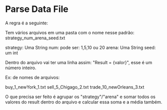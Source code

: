 # Parse Data File

A regra é a seguinte:

Tem vários arquivos em uma pasta com o nome nesse padrão: strategy_num_arena_seed.txt

strategy: Uma String num: pode ser: 1,5,10 ou 20 arena: Uma String seed: um int

Dentro do arquivo vai ter uma linha assim: "Result = {valor}", esse é um número inteiro.

Ex: de nomes de arquivos:

buy_1_newYork_1.txt sell_5_Chigago_2.txt trade_10_newOrleans_3.txt

O que precisa ser feito é agrupar os "strategy"/"arena" e somar todos os valores do result dentro do arquivo e calcular essa soma e a média também.
